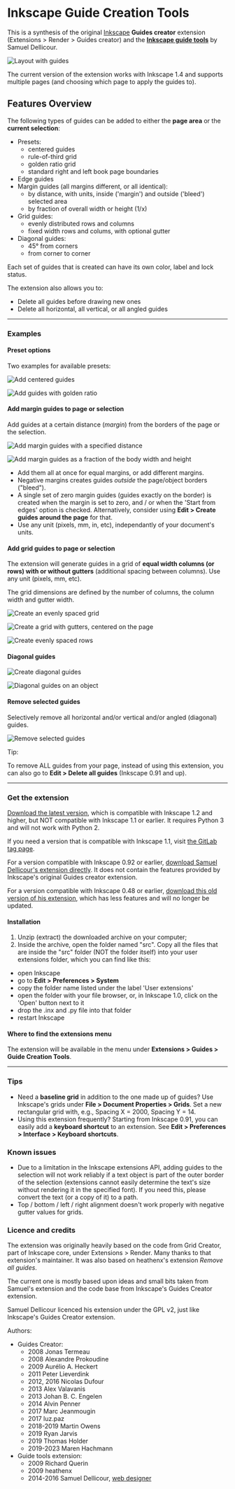 Inkscape Guide Creation Tools
==============================

This is a synthesis of the original [Inkscape](http://inkscape.org/) **Guides creator** extension (Extensions > Render > Guides creator) and the **[Inkscape guide tools](https://github.com/sambody/inkscape-guide-tools)** by Samuel Dellicour.

![Layout with guides](img/guides_page_layout.png)

The current version of the extension works with Inkscape 1.4 and supports multiple pages (and choosing which page to apply the guides to).

## Features Overview

The following types of guides can be added to either the **page area** or the **current selection**:

* Presets:
  - centered guides
  - rule-of-third grid
  - golden ratio grid
  - standard right and left book page boundaries
* Edge guides
* Margin guides (all margins different, or all identical):
  - by distance, with units, inside ('margin') and outside ('bleed') selected area
  - by fraction of overall width or height (1/x)
* Grid guides:
  - evenly distributed rows and columns
  - fixed width rows and colums, with optional gutter
* Diagonal guides:
  - 45° from corners
  - from corner to corner

Each set of guides that is created can have its own color, label and lock status.

The extension also allows you to:

* Delete all guides before drawing new ones
* Delete all horizontal, all vertical, or all angled guides

-----

### Examples

#### Preset options

Two examples for available presets:

![Add centered guides](img/guides_presets_centered.png)

![Add guides with golden ratio](img/guides_presets_golden_ratio.png)

#### Add margin guides to page or selection

Add guides at a certain distance (_margin_) from the borders of the page or the selection. 

![Add margin guides with a specified distance](img/guides_margins_by_distance.png)

![Add margin guides as a fraction of the body width and height](img/guides_margins_by_fraction.png)

- Add them all at once for equal margins, or add different margins. 
- Negative margins creates guides _outside_ the page/object borders ("bleed"). 
- A single set of zero margin guides (guides exactly on the border) is created when the margin is set to zero, and / or when the 'Start from edges' option is checked. Alternatively, consider using **Edit > Create guides around the page** for that. 
- Use any unit (pixels, mm, in, etc), independantly of your document's units.

#### Add grid guides to page or selection

The extension will generate guides in a grid of **equal width columns (or rows) with or without gutters** (additional spacing between columns). Use any unit (pixels, mm, etc).

The grid dimensions are defined by the number of columns, the column width and gutter width.

![Create an evenly spaced grid](img/guides_grid_even.png)

![Create a grid with gutters, centered on the page](img/guides_grid_by_distance.png)

![Create evenly spaced rows](img/guides_grid_only_rows.png)

#### Diagonal guides

![Create diagonal guides](img/guides_diagonal.png)

![Diagonal guides on an object](img/guides_on_object.png)


#### Remove selected guides

Selectively remove all horizontal and/or vertical and/or angled (diagonal) guides. 

![Remove selected guides](img/guides_delete.png)

Tip: 

To remove ALL guides from your page, instead of using this extension, you can also go to **Edit > Delete all guides** (Inkscape 0.91 and up).

-----

### Get the extension

[Download the latest version](https://gitlab.com/Moini/inkscape-guide-tools/-/archive/master/inkscape-guide-tools-master.zip), which is compatible with Inkscape 1.2 and higher, but NOT compatible with Inkscape 1.1 or earlier. It requires Python 3 and will not work with Python 2.

If you need a version that is compatible with Inkscape 1.1, visit [the GitLab tag page](https://gitlab.com/Moini/inkscape-guide-tools/-/tags).

For a version compatible with Inkscape 0.92 or earlier, [download Samuel Dellicour's extension directly](https://github.com/sambody/inkscape-guide-tools/archive/master.zip). It does not contain the features provided by Inkscape's original Guides creator extension.

For a version compatible with Inkscape 0.48 or earlier, [download this old version of his extension](https://github.com/sambody/inkscape-guide-tools/archive/1.0.zip), which has less features and will no longer be updated.

#### Installation

1. Unzip (extract) the downloaded archive on your computer;
2. Inside the archive, open the folder named "src". Copy all the files that are inside the "src" folder (NOT the folder itself) into your user extensions folder, which you can find like this:

- open Inkscape
- go to **Edit > Preferences > System**
- copy the folder name listed under the label 'User extensions'
- open the folder with your file browser, or, in Inkscape 1.0, click on the 'Open' button next to it
- drop the .inx and .py file into that folder
- restart Inkscape

#### Where to find the extensions menu

The extension will be available in the menu under **Extensions > Guides > Guide Creation Tools**.

-----

### Tips

- Need a **baseline grid** in addition to the one made up of guides? Use Inkscape's grids under **File > Document Properties > Grids**. Set a new rectangular grid with, e.g., Spacing X = 2000, Spacing Y = 14.
- Using this extension frequently? Starting from Inkscape 0.91, you can easily add a **keyboard shortcut** to an extension. See **Edit > Preferences > Interface > Keyboard shortcuts**.

### Known issues

* Due to a limitation in the Inkscape extensions API, adding guides to the selection will not work reliably if a text object is part of the outer border of the selection (extensions cannot easily determine the text's size without rendering it in the specified font). If you need this, please convert the text (or a copy of it) to a path.
* Top / bottom / left / right alignment doesn't work properly with negative gutter values for grids.

### Licence and credits

The extension was originally heavily based on the code from Grid Creator, part of Inkscape core, under Extensions > Render. Many thanks to that extension's maintainer. It was also based on heathenx's extension _Remove all guides_.

The current one is mostly based upon ideas and small bits taken from Samuel's extension and the code base from Inkscape's Guides Creator extension.

Samuel Dellicour licenced his extension under the GPL v2, just like Inkscape's Guides Creator extension.

Authors:

* Guides Creator: 
  - 2008 Jonas Termeau
  - 2008 Alexandre Prokoudine
  - 2009 Aurélio A. Heckert
  - 2011 Peter Lieverdink
  - 2012, 2016 Nicolas Dufour
  - 2013 Alex Valavanis
  - 2013 Johan B. C. Engelen
  - 2014 Alvin Penner
  - 2017 Marc Jeanmougin
  - 2017 luz.paz
  - 2018-2019 Martin Owens
  - 2019 Ryan Jarvis
  - 2019 Thomas Holder
  - 2019-2023 Maren Hachmann
* Guide tools extension:
  - 2009 Richard Querin
  - 2009 heathenx
  - 2014-2016 Samuel Dellicour, [web designer](http://www.samplify.be/) 
